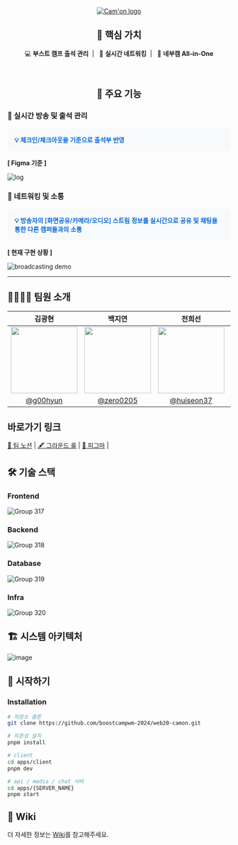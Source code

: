 <div align="center">
    <a href="https://cam-on.site/">
        <img src="https://github.com/user-attachments/assets/c3e159b5-0864-478f-96c0-1739fe50f1aa" alt="Cam'on logo">
    </a>
    <br />
    <h2>🌟 핵심 가치</h2>
    <p>
        💻 <b>부스트 캠프 출석 관리</b>&nbsp;&nbsp;|&nbsp;&nbsp;
        🤝 <b>실시간 네트워킹</b>&nbsp;&nbsp;|&nbsp;&nbsp;
        👥 <b>네부캠 All-in-One</b>
    </p>
</div>

<br/>

<div align="center">
<h2>🎯 주요 기능</h2>

<div align="left" style="max-width: 800px; margin: 0 auto;">
  <h3>📍 실시간 방송 및 출석 관리</h3>
  <div style="background-color: #f8f9fa; padding: 1rem; border-radius: 8px; margin: 1rem 0;">
    <p style="color: #0366d6; font-weight: 600; margin: 0;">
      💡 체크인/체크아웃을 기준으로 출석부 반영
    </p>
  </div>
  <p><strong>[ Figma 기준 ]</strong></p>
  <img src="https://github.com/user-attachments/assets/1139f959-69e7-43f3-bad0-627ddf50de61" alt="log" style="max-width: 100%; height: auto;"/>
  
  <h3>📍 네트워킹 및 소통</h3>
  <div style="background-color: #f8f9fa; padding: 1rem; border-radius: 8px; margin: 1rem 0;">
    <p style="color: #0366d6; font-weight: 600; margin: 0;">
      💡 방송자의 [화면공유/카메라/오디오] 스트림 정보를 실시간으로 공유 및 채팅을 통한 다른 캠퍼들과의 소통
    </p>
  </div>
  <p><strong>[ 현재 구현 상황 ]</strong></p>
  <img src="https://github.com/user-attachments/assets/b193663d-c22a-4c3d-8b7c-e80336d69d76" alt="broadcasting demo" style="max-width: 100%; height: auto;"/>
</div>
</div>

<hr/>



## 👨‍👩‍👧‍👦 팀원 소개
| 김광현| 백지연 | 전희선 | 한승헌 |
|:---:|:---:|:---:|:---:|
| <img src="https://github.com/g00hyun.png" width="150" height="150"> | <img src="https://github.com/zero0205.png" width="150" height="150"> | <img src="https://github.com/huiseon37.png" width="150" height="150"> | <img src="https://github.com/seungheon123.png" width="150" height="150"> |
| [@g00hyun](https://github.com/g00hyun) | [@zero0205](https://github.com/zero0205) | [@huiseon37](https://github.com/huiseon37) | [@seungheon123](https://github.com/seungheon123) |


## 바로가기 링크
<p align='left'>
<a href='https://intelligent-broker-ff0.notion.site/Cam-on-1290201238ac808ebb56d75e07685ae4'>📒 팀 노션</a> | 
<a href='https://intelligent-broker-ff0.notion.site/410fe8414eee4709b4dc0be015f7cca9'>🖋️ 그라운드 룰</a> | 
<a href='https://www.figma.com/design/ckY510YXPKJJUoURVxlmYz/Cam'on?node-id=0-1&node-type=canvas&t=BIq7ck3oUBLHea8J-0'>🎨 피그마</a> | 
</p>



## 🛠️ 기술 스택
### Frontend
![Group 317](https://github.com/user-attachments/assets/392d0b31-1c9c-49c0-b931-aac4fe95eb68)

### Backend
![Group 318](https://github.com/user-attachments/assets/f67a3f30-d29d-499a-baf0-7b27980fc336)

### Database
![Group 319](https://github.com/user-attachments/assets/3c0f9308-7b36-481d-9023-965147b5a6f4)

### Infra
![Group 320](https://github.com/user-attachments/assets/0d4f1d40-c539-4ccd-972c-57dd9d99ade6)

## 🏗️ 시스템 아키텍처
![image](https://github.com/user-attachments/assets/dc966b29-da77-49b7-bc12-6b63f1014228)


## 🚀 시작하기
### Installation
```bash
# 저장소 클론
git clone https://github.com/boostcampwm-2024/web20-camon.git

# 의존성 설치
pnpm install

# client
cd apps/client
pnpm dev

# api / media / chat 서버
cd apps/{SERVER_NAME}
pnpm start
```

## 📝 Wiki
더 자세한 정보는 <a href="https://github.com/boostcampwm-2024/web20-camon/wiki">Wiki</a>를 참고해주세요.
